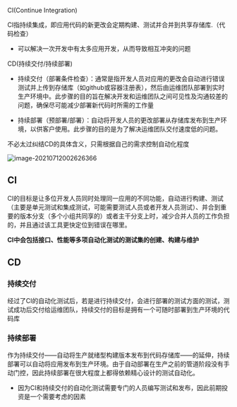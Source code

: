 CI(Continue Integration)

CI指持续集成，即应用代码的新更改会定期构建、测试并合并到共享存储库.（代码检查）

* 可以解决一次开发中有太多应用开发，从而导致相互冲突的问题

CD(持续交付/持续部署)

* 持续交付（部署条件检查）：通常是指开发人员对应用的更改会自动进行错误测试并上传到存储库（如github或容器注册表），然后由运维团队部署到实时生产环境中。此步骤的目的旨在解决开发和运维团队之间可见性及沟通较差的问题，确保尽可能减少部署新代码时所需的工作量

* 持续部署（预部署/部署）：自动将开发人员的更改部署从存储库发布到生产环境，以供客户使用。此步骤的目的是为了解决运维团队交付速度低的问题。

不必太过纠结CD的具体含义，只需根据自己的需求控制自动化程度

![image-20210712002626366](F:\Typora数据储存\集成部署\CI与CD.assets\image-20210712002626366.png)

## CI

CI的目标是让多位开发人员同时处理同一应用的不同功能，自动进行构建、测试（主要是单元测试和集成测试，可能需要测试人员或者开发人员测试）、并合到重要的版本分支（多个小组共同享的）或者主干分支上时，减少合并人员的工作负担的，并且通过该工具更快定位到错误在哪里。

**CI中会包括接口、性能等多项自动化测试的测试集的创建、构建与维护**

## CD

### 持续交付

经过了CI的自动化测试后，若是进行持续交付，会进行部署的测试方面的测试，测试成功后交付给运维团队，持续交付的目标是拥有一个可随时部署到生产环境的代码库

### 持续部署

作为持续交付——自动将生产就绪型构建版本发布到代码存储库——的延伸，持续部署可以自动将应用发布到生产环境。由于自动部署在生产之前的管道阶段没有手动门控，因此持续部署在很大程度上都得依赖精心设计的测试自动化。

* 因为CI和持续交付的自动化测试需要专门的人员编写测试和发布，因此前期投资是一个需要考虑的因素

